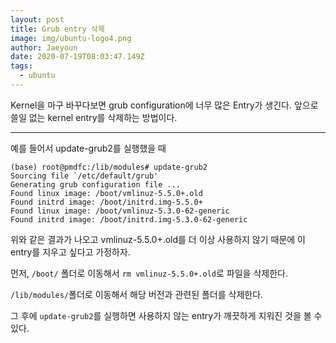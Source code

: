 ```yaml
---
layout: post
title: Grub entry 삭제
image: img/ubuntu-logo4.png
author: Jaeyoun
date: 2020-07-19T08:03:47.149Z
tags: 
  - ubuntu
---
```


Kernel을 마구 바꾸다보면 grub configuration에 너무 많은 Entry가 생긴다.
앞으로 쓸일 없는 kernel entry를 삭제하는 방법이다.

---

예를 들어서 update-grub2를 실행했을 때 
```
(base) root@pmdfc:/lib/modules# update-grub2
Sourcing file `/etc/default/grub'
Generating grub configuration file ...
Found linux image: /boot/vmlinuz-5.5.0+.old
Found initrd image: /boot/initrd.img-5.5.0+
Found linux image: /boot/vmlinuz-5.3.0-62-generic
Found initrd image: /boot/initrd.img-5.3.0-62-generic
```
위와 같은 결과가 나오고 vmlinuz-5.5.0+.old를 더 이상 사용하지 않기 때문에 이 entry를 지우고 싶다고 가정하자.

먼저, `/boot/` 폴더로 이동해서 `rm vmlinuz-5.5.0+.old`로 파일을 삭제한다.

`/lib/modules/`폴더로 이동해서 해당 버전과 관련된 폴더를 삭제한다.

그 후에 `update-grub2`를 실행하면 사용하지 않는 entry가 깨끗하게 지워진 것을 볼 수 있다.